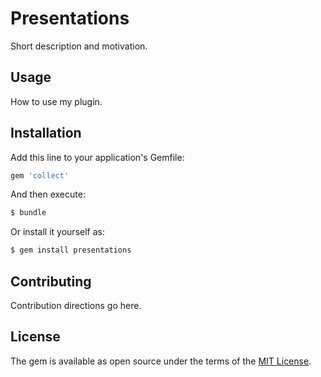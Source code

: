 # Presentations
Short description and motivation.

## Usage
How to use my plugin.

## Installation
Add this line to your application's Gemfile:

```ruby
gem 'collect'
```

And then execute:
```bash
$ bundle
```

Or install it yourself as:
```bash
$ gem install presentations
```

## Contributing
Contribution directions go here.

## License
The gem is available as open source under the terms of the [MIT License](https://opensource.org/licenses/MIT).
